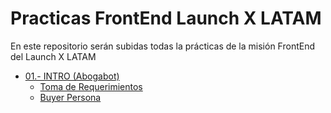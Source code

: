 # Practicas FrontEnd Launch X LATAM
En este repositorio serán subidas todas la prácticas de la misión FrontEnd del Launch X LATAM
- [01.- INTRO (Abogabot)](https://github.com/SaidB-95/Practicas-FrontEnd-Launch-X-LATAM/tree/main/01.-%20INTRO%20(Abogabot))
  - [Toma de Requerimientos](https://github.com/SaidB-95/Practicas-FrontEnd-Launch-X-LATAM/blob/main/01.-%20INTRO%20(Abogabot)/Toma%20de%20Requerimientos.md)
  - [Buyer Persona](https://github.com/SaidB-95/Practicas-FrontEnd-Launch-X-LATAM/blob/main/01.-%20INTRO%20(Abogabot)/Buyer%20Persona.md)
